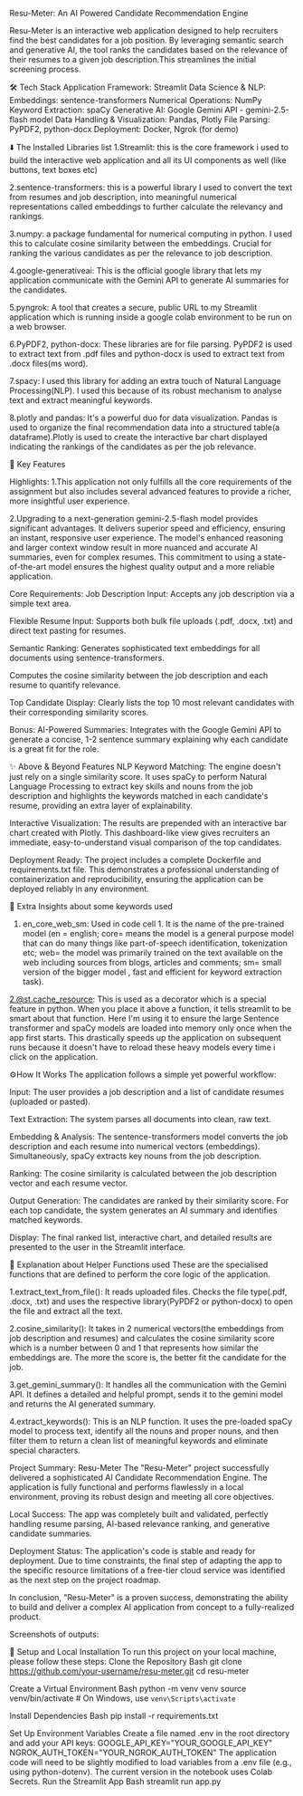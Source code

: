 Resu-Meter: An AI Powered Candidate Recommendation Engine

Resu-Meter is an interactive web application designed to help recruiters find the best candidates for a job position. By leveraging semantic search and generative AI, the tool ranks the candidates based on the relevance of their resumes to a given job description.This streamlines the initial screening process.

🛠️ Tech Stack 
Application Framework: Streamlit
Data Science & NLP:
Embeddings: sentence-transformers
Numerical Operations: NumPy
Keyword Extraction: spaCy
Generative AI: Google Gemini API - gemini-2.5-flash model
Data Handling & Visualization: Pandas, Plotly
File Parsing: PyPDF2, python-docx
Deployment: Docker, Ngrok (for demo)


⬇️ The Installed Libraries list
1.Streamlit: this is the core framework i used to build the interactive web application and all its UI components as well (like buttons, text boxes etc)

2.sentence-transformers: this is a powerful library I used to convert the text from resumes and job description, into meaningful numerical representations called embeddings to further calculate the relevancy and rankings.

3.numpy: a package fundamental for numerical computing in python. I used this to calculate cosine similarity between the embeddings. Crucial for ranking the various candidates as per the relevance to job description.

4.google-generativeai: This is the official google library that lets my application communicate with the Gemini API to generate AI summaries for the candidates.

5.pyngrok: A tool that creates a secure, public URL to my Streamlit application which is running inside a google colab environment to be run on a web browser.

6.PyPDF2, python-docx: These libraries are for file parsing. PyPDF2 is used to extract text from .pdf files and python-docx is used to extract text from .docx files(ms word).

7.spacy: I used this library for adding an extra touch of Natural Language Processing(NLP). I used this because of its robust mechanism to analyse text and extract meaningful keywords.

8.plotly and pandas: It's a powerful duo for data visualization. Pandas is used to organize the final recommendation data into a structured table(a dataframe).Plotly is used to create the interactive bar chart displayed indicating the rankings of the candidates as per the job relevance.



🌟 Key Features

Highlights:
1.This application not only fulfills all the core requirements of the assignment but also includes several advanced features to provide a richer, more insightful user experience. 

2.Upgrading to a next-generation gemini-2.5-flash model provides significant advantages. It delivers superior speed and efficiency, ensuring an instant, responsive user experience. The model's enhanced reasoning and larger context window result in more nuanced and accurate AI summaries, even for complex resumes. This commitment to using a state-of-the-art model ensures the highest quality output and a more reliable application.

Core Requirements: 
Job Description Input: Accepts any job description via a simple text area.

Flexible Resume Input: Supports both bulk file uploads (.pdf, .docx, .txt) and direct text pasting for resumes.

Semantic Ranking:
Generates sophisticated text embeddings for all documents using sentence-transformers.

Computes the cosine similarity between the job description and each resume to quantify relevance.

Top Candidate Display: Clearly lists the top 10 most relevant candidates with their corresponding similarity scores.

Bonus: AI-Powered Summaries:
Integrates with the Google Gemini API to generate a concise, 1-2 sentence summary explaining why each candidate is a great fit for the role.



✨ Above & Beyond Features
NLP Keyword Matching: The engine doesn't just rely on a single similarity score. It uses spaCy to perform Natural Language Processing to extract key skills and nouns from the job description and highlights the keywords matched in each candidate's resume, providing an extra layer of explainability.

Interactive Visualization: The results are prepended with an interactive bar chart created with Plotly. This dashboard-like view gives recruiters an immediate, easy-to-understand visual comparison of the top candidates.

Deployment Ready: The project includes a complete Dockerfile and requirements.txt file. This demonstrates a professional understanding of containerization and reproducibility, ensuring the application can be deployed reliably in any environment.


🔎 Extra Insights about some keywords used 
1. en_core_web_sm: Used in code cell 1. It is the name of the pre-trained model (en = english; core= means the model is a general purpose model that can do many things like part-of-speech identification, tokenization etc; web= the model was primarily trained on the text available on the web including sources from blogs, articles and comments; sm= small version of the bigger model , fast and efficient for keyword extraction task).

2.@st.cache_resource: This is used as a decorator which is a special feature in python. When you place it above a function, it tells streamlit to be smart about that function. Here I'm using it to ensure the large Sentence transformer and spaCy models are loaded into memory only once when the app first starts. This drastically speeds up the application on subsequent runs because it doesn't have to reload these heavy models every time i click on the application.

⚙️How It Works
The application follows a simple yet powerful workflow:

Input: The user provides a job description and a list of candidate resumes (uploaded or pasted).

Text Extraction: The system parses all documents into clean, raw text.

Embedding & Analysis:
The sentence-transformers model converts the job description and each resume into numerical vectors (embeddings).
Simultaneously, spaCy extracts key nouns from the job description.

Ranking: The cosine similarity is calculated between the job description vector and each resume vector.

Output Generation: The candidates are ranked by their similarity score. For each top candidate, the system generates an AI summary and identifies matched keywords.

Display: The final ranked list, interactive chart, and detailed results are presented to the user in the Streamlit interface.


📝 Explanation about Helper Functions used 
These are the specialised functions that are defined to perform the core logic of the application.

1.extract_text_from_file(): It reads uploaded files. Checks the file type(.pdf, .docx, .txt) and uses the respective library(PyPDF2 or python-docx) to open the file and extract all the text.

2.cosine_similarity(): It takes in 2 numerical vectors(the embeddings from job description and resumes) and calculates the cosine similarity score which is a number between 0 and 1 that represents how similar the embeddings are. The more the score is, the better fit the candidate for the job.

3.get_gemini_summary(): It handles all the communication with the Gemini API. It defines a detailed and helpful prompt, sends it to the gemini model and returns the AI generated summary.

4.extract_keywords(): This is an NLP function. It uses the pre-loaded spaCy model to process text, identify all the nouns and proper nouns, and then filter them to return a clean list of meaningful keywords and eliminate special characters.


Project Summary: Resu-Meter
The "Resu-Meter" project successfully delivered a sophisticated AI Candidate Recommendation Engine. The application is fully functional and performs flawlessly in a local environment, proving its robust design and meeting all core objectives.

Local Success: The app was completely built and validated, perfectly handling resume parsing, AI-based relevance ranking, and generative candidate summaries.

Deployment Status: The application's code is stable and ready for deployment. Due to time constraints, the final step of adapting the app to the specific resource limitations of a free-tier cloud service was identified as the next step on the project roadmap.

In conclusion, "Resu-Meter" is a proven success, demonstrating the ability to build and deliver a complex AI application from concept to a fully-realized product.

Screenshots of outputs:











🚀 Setup and Local Installation
To run this project on your local machine, please follow these steps:
Clone the Repository
Bash
git clone https://github.com/your-username/resu-meter.git
cd resu-meter


Create a Virtual Environment
Bash
python -m venv venv
source venv/bin/activate  # On Windows, use `venv\Scripts\activate`


Install Dependencies
Bash
pip install -r requirements.txt


Set Up Environment Variables Create a file named .env in the root directory and add your API keys:
GOOGLE_API_KEY="YOUR_GOOGLE_API_KEY"
NGROK_AUTH_TOKEN="YOUR_NGROK_AUTH_TOKEN" 
The application code will need to be slightly modified to load variables from a .env file (e.g., using python-dotenv). The current version in the notebook uses Colab Secrets.
Run the Streamlit App
Bash
streamlit run app.py


